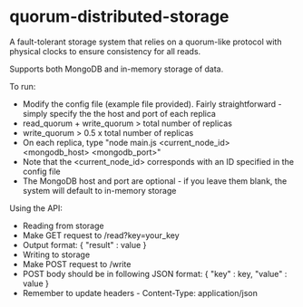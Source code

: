 # quorum-distributed-storage
A fault-tolerant storage system that relies on a quorum-like protocol with physical clocks to ensure consistency for all reads. 

Supports both MongoDB and in-memory storage of data.

To run:
* Modify the config file (example file provided). Fairly straightforward - simply specify the the host and port of each replica
 * read_quorum + write_quorum > total number of replicas
 * write_quorum > 0.5 x total number of replicas
* On each replica, type "node main.js <current_node_id> <port> <mongodb_host> <mongodb_port>"
 * Note that the <current_node_id> corresponds with an ID specified in the config file
 * The MongoDB host and port are optional - if you leave them blank, the system will default to in-memory storage


Using the API:
* Reading from storage
 * Make GET request to /read?key=your_key
 * Output format: { "result" : value }
* Writing to storage
 * Make POST request to /write
 * POST body should be in following JSON format: { "key" : key, "value" : value }
 * Remember to update headers - Content-Type: application/json
